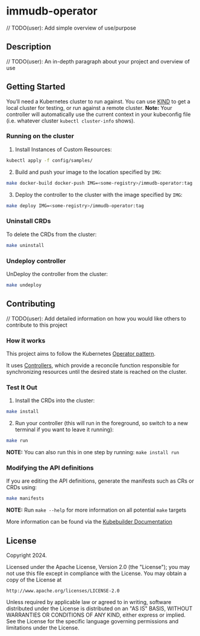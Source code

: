 # immudb-operator
// TODO(user): Add simple overview of use/purpose

## Description
// TODO(user): An in-depth paragraph about your project and overview of use

## Getting Started
You’ll need a Kubernetes cluster to run against. You can use [KIND](https://sigs.k8s.io/kind) to get a local cluster for testing, or run against a remote cluster.
**Note:** Your controller will automatically use the current context in your kubeconfig file (i.e. whatever cluster `kubectl cluster-info` shows).

### Running on the cluster
1. Install Instances of Custom Resources:

```sh
kubectl apply -f config/samples/
```

2. Build and push your image to the location specified by `IMG`:

```sh
make docker-build docker-push IMG=<some-registry>/immudb-operator:tag
```

3. Deploy the controller to the cluster with the image specified by `IMG`:

```sh
make deploy IMG=<some-registry>/immudb-operator:tag
```

### Uninstall CRDs
To delete the CRDs from the cluster:

```sh
make uninstall
```

### Undeploy controller
UnDeploy the controller from the cluster:

```sh
make undeploy
```

## Contributing
// TODO(user): Add detailed information on how you would like others to contribute to this project

### How it works
This project aims to follow the Kubernetes [Operator pattern](https://kubernetes.io/docs/concepts/extend-kubernetes/operator/).

It uses [Controllers](https://kubernetes.io/docs/concepts/architecture/controller/),
which provide a reconcile function responsible for synchronizing resources until the desired state is reached on the cluster.

### Test It Out
1. Install the CRDs into the cluster:

```sh
make install
```

2. Run your controller (this will run in the foreground, so switch to a new terminal if you want to leave it running):

```sh
make run
```

**NOTE:** You can also run this in one step by running: `make install run`

### Modifying the API definitions
If you are editing the API definitions, generate the manifests such as CRs or CRDs using:

```sh
make manifests
```

**NOTE:** Run `make --help` for more information on all potential `make` targets

More information can be found via the [Kubebuilder Documentation](https://book.kubebuilder.io/introduction.html)

## License

Copyright 2024.

Licensed under the Apache License, Version 2.0 (the "License");
you may not use this file except in compliance with the License.
You may obtain a copy of the License at

    http://www.apache.org/licenses/LICENSE-2.0

Unless required by applicable law or agreed to in writing, software
distributed under the License is distributed on an "AS IS" BASIS,
WITHOUT WARRANTIES OR CONDITIONS OF ANY KIND, either express or implied.
See the License for the specific language governing permissions and
limitations under the License.

